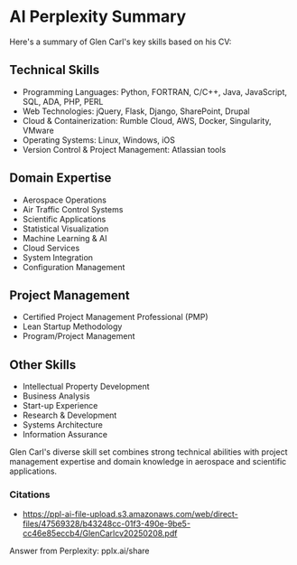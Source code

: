 # AI Perplexity Summary

Here's a summary of Glen Carl's key skills based on his CV:

## Technical Skills

- Programming Languages: Python, FORTRAN, C/C++, Java, JavaScript, SQL, ADA, PHP, PERL
- Web Technologies: jQuery, Flask, Django, SharePoint, Drupal
- Cloud & Containerization: Rumble Cloud, AWS, Docker, Singularity, VMware
- Operating Systems: Linux, Windows, iOS
- Version Control & Project Management: Atlassian tools

## Domain Expertise

- Aerospace Operations
- Air Traffic Control Systems
- Scientific Applications
- Statistical Visualization
- Machine Learning & AI
- Cloud Services
- System Integration
- Configuration Management

## Project Management

- Certified Project Management Professional (PMP)
- Lean Startup Methodology
- Program/Project Management

## Other Skills

- Intellectual Property Development
- Business Analysis
- Start-up Experience
- Research & Development
- Systems Architecture
- Information Assurance

Glen Carl's diverse skill set combines strong technical abilities with project management expertise and domain knowledge in aerospace and scientific applications.

### Citations

- <https://ppl-ai-file-upload.s3.amazonaws.com/web/direct-files/47569328/b43248cc-01f3-490e-9be5-cc46e85eccb4/GlenCarlcv20250208.pdf>

Answer from Perplexity: pplx.ai/share
